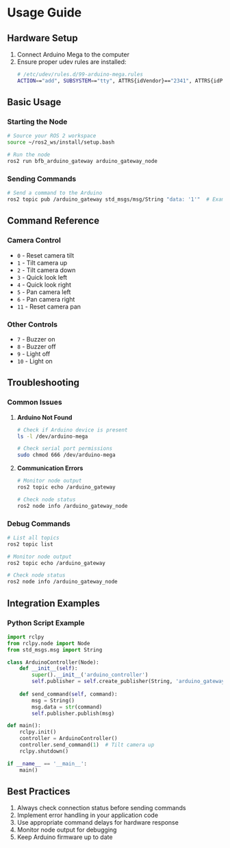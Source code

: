 # Usage Guide

## Hardware Setup
1. Connect Arduino Mega to the computer
2. Ensure proper udev rules are installed:
   ```bash
   # /etc/udev/rules.d/99-arduino-mega.rules
   ACTION=="add", SUBSYSTEM=="tty", ATTRS{idVendor}=="2341", ATTRS{idProduct}=="0010", MODE="0666", SYMLINK+="arduino-mega"
   ```

## Basic Usage

### Starting the Node
```bash
# Source your ROS 2 workspace
source ~/ros2_ws/install/setup.bash

# Run the node
ros2 run bfb_arduino_gateway arduino_gateway_node
```

### Sending Commands
```bash
# Send a command to the Arduino
ros2 topic pub /arduino_gateway std_msgs/msg/String "data: '1'"  # Example command
```

## Command Reference

### Camera Control
- `0` - Reset camera tilt
- `1` - Tilt camera up
- `2` - Tilt camera down
- `3` - Quick look left
- `4` - Quick look right
- `5` - Pan camera left
- `6` - Pan camera right
- `11` - Reset camera pan

### Other Controls
- `7` - Buzzer on
- `8` - Buzzer off
- `9` - Light off
- `10` - Light on

## Troubleshooting

### Common Issues

1. **Arduino Not Found**
   ```bash
   # Check if Arduino device is present
   ls -l /dev/arduino-mega
   
   # Check serial port permissions
   sudo chmod 666 /dev/arduino-mega
   ```

2. **Communication Errors**
   ```bash
   # Monitor node output
   ros2 topic echo /arduino_gateway
   
   # Check node status
   ros2 node info /arduino_gateway_node
   ```

### Debug Commands
```bash
# List all topics
ros2 topic list

# Monitor node output
ros2 topic echo /arduino_gateway

# Check node status
ros2 node info /arduino_gateway_node
```

## Integration Examples

### Python Script Example
```python
import rclpy
from rclpy.node import Node
from std_msgs.msg import String

class ArduinoController(Node):
    def __init__(self):
        super().__init__('arduino_controller')
        self.publisher = self.create_publisher(String, 'arduino_gateway', 10)
        
    def send_command(self, command):
        msg = String()
        msg.data = str(command)
        self.publisher.publish(msg)

def main():
    rclpy.init()
    controller = ArduinoController()
    controller.send_command(1)  # Tilt camera up
    rclpy.shutdown()

if __name__ == '__main__':
    main()
```

## Best Practices
1. Always check connection status before sending commands
2. Implement error handling in your application code
3. Use appropriate command delays for hardware response
4. Monitor node output for debugging
5. Keep Arduino firmware up to date 